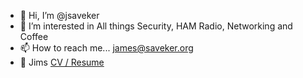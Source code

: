 - 👋 Hi, I’m @jsaveker
- 👀 I’m interested in All things Security, HAM Radio, Networking and Coffee
- 📫 How to reach me... james@saveker.org
- :file_folder: Jims [CV / Resume](Jim_Saveker_Brief_Feb2023.pdf)

<!---
jsaveker/jsaveker is a ✨ special ✨ repository because its `README.md` (this file) appears on your GitHub profile.
You can click the Preview link to take a look at your changes.
--->
